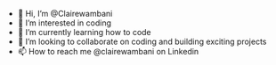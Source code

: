 - 👋 Hi, I’m @Clairewambani
- 👀 I’m interested in coding
- 🌱 I’m currently learning how to code
- 💞️ I’m looking to collaborate on coding and building exciting projects
- 📫 How to reach me @clairewambani on Linkedin

<!---
<Clairewambani>/phase-0-completing-assignments is a ✨ special ✨ repository because its `README.md` (this file) appears on your GitHub profile.
You can click the Preview link to take a look at your changes.
--->

